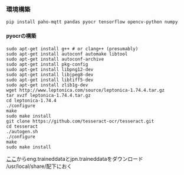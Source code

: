 ### 環境構築
```
pip install paho-mqtt pandas pyocr tensorflow opencv-python numpy
```
#### pyocrの構築
```
sudo apt-get install g++ # or clang++ (presumably)
sudo apt-get install autoconf automake libtool
sudo apt-get install autoconf-archive
sudo apt-get install pkg-config
sudo apt-get install libpng12-dev
sudo apt-get install libjpeg8-dev
sudo apt-get install libtiff5-dev
sudo apt-get install zlib1g-dev
wget http://www.leptonica.com/source/leptonica-1.74.4.tar.gz
tar xvzf leptonica-1.74.4.tar.gz
cd leptonica-1.74.4
./configure
make
sudo make install
git clone https://github.com/tesseract-ocr/tesseract.git
cd tesseract
./autogen.sh
./configure
make
sudo make install
```

[ここ](https://github.com/tesseract-ocr/tesseract/wiki/Data-Files)からeng.traineddataとjpn.traineddataをダウンロード  
/usr/local/share/配下におく
